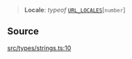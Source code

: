 > **Locale**: *typeof* [`URL_LOCALES`](api%5Cvariables%5CURL_LOCALES.md)\[`number`\]

## Source

[src/types/strings.ts:10](https://github.com/bhavjitChauhan/khan-api/blob/214cc6672777162cd3ec638a3ad3a22f7fe37e04/src/types/strings.ts#L10)
